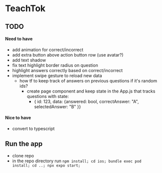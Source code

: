 # TeachTok

## TODO 

#### Need to have
- add animation for correct/incorrect
- add extra button above action button row (use avatar?)
- add text shadow
- fix text highlight border radius on question
- highlight answers correctly based on correct/incorrect
- implement swipe gesture to reload new data 
  - how tf to keep track of answers on previous questions if it's random ids?
    - create page component and keep state in the App.js that tracks questions with state:
      - { id: 123, data: {answered: bool, correctAnswer: "A", selectedAnswer: "B" }}

#### Nice to have
- convert to typescript

## Run the app
- clone repo
- in the repo directory run `npm install; cd ios; bundle exec pod install; cd ..; npx expo start;`